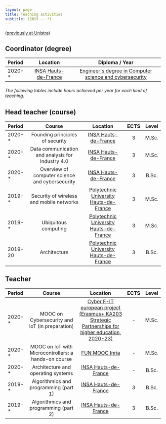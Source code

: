 ```yaml
---
layout: page
title: Teaching activities
subtitle: (2019 -- *)
---
```


[(previously at Unistra)](/teaching-unistra)

## Coordinator (degree)

| **Period** | **Location** | **Diploma / Year** |
| :------- |:-----:|:-------------:|
| 2020-* | [INSA Hauts-de-France](https://www.insa-hautsdefrance.fr/) | [Engineer's degree in Computer science and cybersecurity](https://www.insa-hautsdefrance.fr/fiches/INSA-ICY.pdf) |

###### _The following tables include hours achieved per year for each kind of teaching._

## Head teacher (course)

| **Period** | **Course** | **Location** | **ECTS** | **Level** |
| :------- |:----------:| :-----:|:-------------:|:-------------:|
| 2020-*  | Founding principles of security | [INSA Hauts-de-France](https://www.insa-hautsdefrance.fr/) | 3 | M.Sc. |
| 2020-*  | Data communication and analysis for Industry 4.0 | [INSA Hauts-de-France](https://www.insa-hautsdefrance.fr/) | 3 | M.Sc. |
| 2020-*  | Overview of computer science and cybersecurity | [INSA Hauts-de-France](https://www.insa-hautsdefrance.fr/) | 3 | B.Sc. |
| 2019-*  | Security of wireless and mobile networks | [Polytechnic University Hauts-de-France](http://uphf.fr/) | 3 | M.Sc. |
| 2019-* | Ubiquitous computing | [Polytechnic University Hauts-de-France](http://uphf.fr/)  | 3 | M.Sc. |
| 2019-20 | Architecture | [Polytechnic University Hauts-de-France](http://uphf.fr/)  | 3 | B.Sc. |


## Teacher

| **Period** | **Course** | **Location** | **ECTS** | **Level** |
| :------- |:----------:| :-----:|:-----:|:-------------:|
| 2020-* | MOOC on Cybersecurity and IoT (in preparation) | [Cyber F-IT european project (Erasmus+ KA203 Strategic Partnerships for higher education, 2020-23)](https://www.uphf.fr/luphf-integre-le-club-tres-ferme-des-universites-europeennes) | - | M.Sc. |
| 2020-* | MOOC on IoT with Microcontrollers: a hands-on course | [FUN MOOC Inria](https://www.fun-mooc.fr/courses/course-v1:inria+41020+session01/about) | - | M.Sc. |
| 2020-* | Architecture and operating systems | [INSA Hauts-de-France](https://www.insa-hautsdefrance.fr/)  | - | B.Sc. |
| 2019-* | Algorithmics and programming (part 1) | [INSA Hauts-de-France](https://www.insa-hautsdefrance.fr/)  | 3 | B.Sc. |
| 2019-* | Algorithmics and programming (part 2) | [INSA Hauts-de-France](https://www.insa-hautsdefrance.fr/)  | 3 | B.Sc. |


